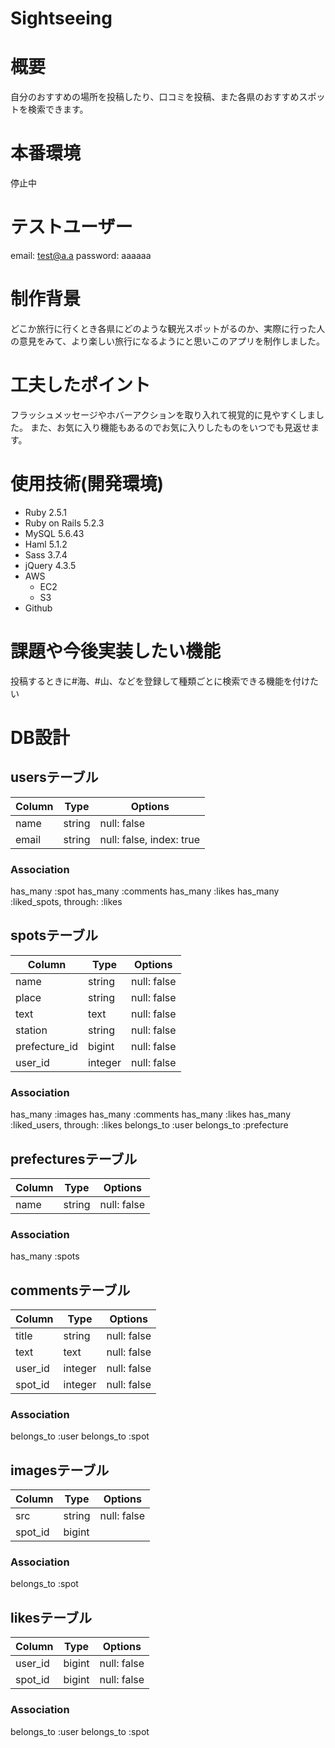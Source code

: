 # Sightseeing

# 概要
自分のおすすめの場所を投稿したり、口コミを投稿、また各県のおすすめスポットを検索できます。
# 本番環境
停止中

# テストユーザー
email: test@a.a
password: aaaaaa

# 制作背景
どこか旅行に行くとき各県にどのような観光スポットがるのか、実際に行った人の意見をみて、より楽しい旅行になるようにと思いこのアプリを制作しました。

# 工夫したポイント
フラッシュメッセージやホバーアクションを取り入れて視覚的に見やすくしました。
また、お気に入り機能もあるのでお気に入りしたものをいつでも見返せます。

# 使用技術(開発環境)
- Ruby 2.5.1
- Ruby on Rails 5.2.3
- MySQL 5.6.43
- Haml 5.1.2
- Sass 3.7.4
- jQuery 4.3.5
- AWS
  - EC2
  - S3
- Github

# 課題や今後実装したい機能
投稿するときに#海、#山、などを登録して種類ごとに検索できる機能を付けたい

# DB設計
## usersテーブル
|Column|Type|Options|
|------|----|-------|
|name|string|null: false|
|email|string|null: false, index: true|
### Association
has_many :spot
has_many :comments
has_many :likes
has_many :liked_spots, through: :likes

## spotsテーブル
|Column|Type|Options|
|------|----|-------|
|name|string|null: false|
|place|string|null: false|
|text|text|null: false|
|station|string|null: false|
|prefecture_id|bigint|null: false|
|user_id|integer|null: false|
### Association
has_many :images
has_many :comments
has_many :likes
has_many :liked_users, through: :likes
belongs_to :user
belongs_to :prefecture

## prefecturesテーブル
|Column|Type|Options|
|------|----|-------|
|name|string|null: false|
### Association
has_many :spots

## commentsテーブル
|Column|Type|Options|
|------|----|-------|
|title|string|null: false|
|text|text|null: false|
|user_id|integer|null: false|
|spot_id|integer|null: false|
### Association
belongs_to :user
belongs_to :spot

## imagesテーブル
|Column|Type|Options|
|------|----|-------|
|src|string|null: false|
|spot_id|bigint||
### Association
belongs_to :spot

## likesテーブル
|Column|Type|Options|
|------|----|-------|
|user_id|bigint|null: false|
|spot_id|bigint|null: false|
### Association
belongs_to :user
belongs_to :spot





